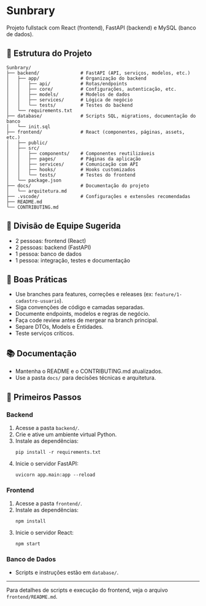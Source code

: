 # Sunbrary

Projeto fullstack com React (frontend), FastAPI (backend) e MySQL (banco de dados).

## 📁 Estrutura do Projeto

```
Sunbrary/
├── backend/               # FastAPI (API, serviços, modelos, etc.)
│   ├── app/               # Organização do backend
│   │   ├── api/           # Rotas/endpoints
│   │   ├── core/          # Configurações, autenticação, etc.
│   │   ├── models/        # Modelos de dados
│   │   ├── services/      # Lógica de negócio
│   │   └── tests/         # Testes do backend
│   └── requirements.txt
├── database/              # Scripts SQL, migrations, documentação do banco
│   └── init.sql
├── frontend/              # React (componentes, páginas, assets, etc.)
│   ├── public/
│   ├── src/
│   │   ├── components/    # Componentes reutilizáveis
│   │   ├── pages/         # Páginas da aplicação
│   │   ├── services/      # Comunicação com API
│   │   ├── hooks/         # Hooks customizados
│   │   └── tests/         # Testes do frontend
│   └── package.json
├── docs/                  # Documentação do projeto
│   └── arquitetura.md
├── .vscode/               # Configurações e extensões recomendadas
├── README.md
└── CONTRIBUTING.md
```

## 👥 Divisão de Equipe Sugerida
- 2 pessoas: frontend (React)
- 2 pessoas: backend (FastAPI)
- 1 pessoa: banco de dados
- 1 pessoa: integração, testes e documentação

## 🧠 Boas Práticas
- Use branches para features, correções e releases (ex: `feature/1-cadastro-usuario`).
- Siga convenções de código e camadas separadas.
- Documente endpoints, modelos e regras de negócio.
- Faça code review antes de mergear na branch principal.
- Separe DTOs, Models e Entidades.
- Teste serviços críticos.

## 📚 Documentação
- Mantenha o README e o CONTRIBUTING.md atualizados.
- Use a pasta `docs/` para decisões técnicas e arquitetura.

## 🚀 Primeiros Passos

### Backend
1. Acesse a pasta `backend/`.
2. Crie e ative um ambiente virtual Python.
3. Instale as dependências:
   ```
   pip install -r requirements.txt
   ```
4. Inicie o servidor FastAPI:
   ```
   uvicorn app.main:app --reload
   ```

### Frontend
1. Acesse a pasta `frontend/`.
2. Instale as dependências:
   ```
   npm install
   ```
3. Inicie o servidor React:
   ```
   npm start
   ```

### Banco de Dados
- Scripts e instruções estão em `database/`.

---

Para detalhes de scripts e execução do frontend, veja o arquivo `frontend/README.md`.